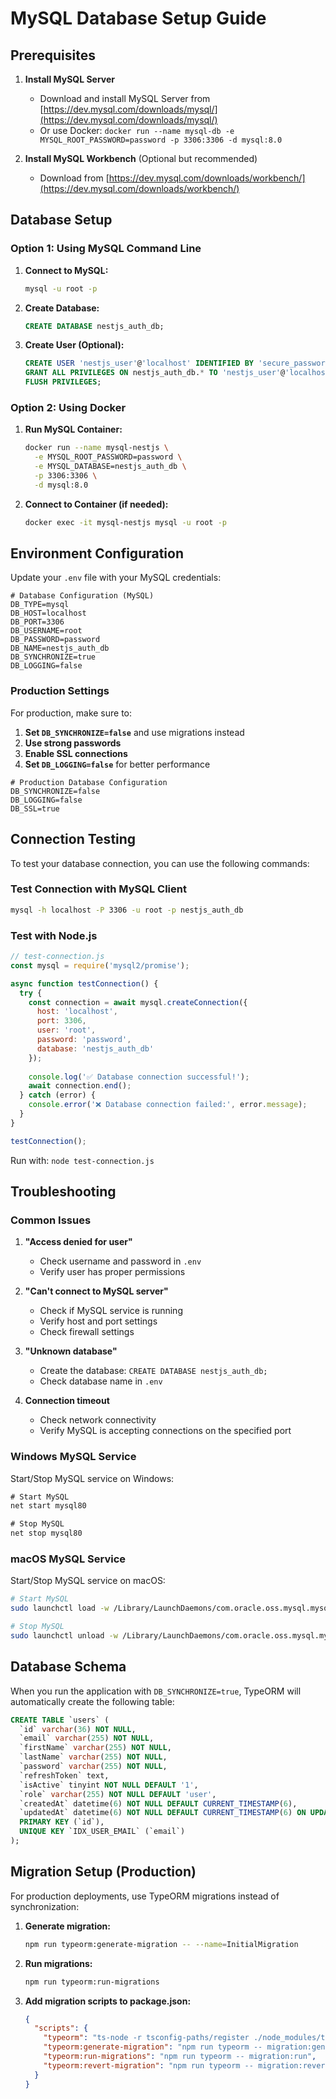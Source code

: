 # MySQL Database Setup Guide

## Prerequisites

1. **Install MySQL Server**
   - Download and install MySQL Server from [https://dev.mysql.com/downloads/mysql/](https://dev.mysql.com/downloads/mysql/)
   - Or use Docker: `docker run --name mysql-db -e MYSQL_ROOT_PASSWORD=password -p 3306:3306 -d mysql:8.0`

2. **Install MySQL Workbench** (Optional but recommended)
   - Download from [https://dev.mysql.com/downloads/workbench/](https://dev.mysql.com/downloads/workbench/)

## Database Setup

### Option 1: Using MySQL Command Line

1. **Connect to MySQL:**
   ```bash
   mysql -u root -p
   ```

2. **Create Database:**
   ```sql
   CREATE DATABASE nestjs_auth_db;
   ```

3. **Create User (Optional):**
   ```sql
   CREATE USER 'nestjs_user'@'localhost' IDENTIFIED BY 'secure_password';
   GRANT ALL PRIVILEGES ON nestjs_auth_db.* TO 'nestjs_user'@'localhost';
   FLUSH PRIVILEGES;
   ```

### Option 2: Using Docker

1. **Run MySQL Container:**
   ```bash
   docker run --name mysql-nestjs \
     -e MYSQL_ROOT_PASSWORD=password \
     -e MYSQL_DATABASE=nestjs_auth_db \
     -p 3306:3306 \
     -d mysql:8.0
   ```

2. **Connect to Container (if needed):**
   ```bash
   docker exec -it mysql-nestjs mysql -u root -p
   ```

## Environment Configuration

Update your `.env` file with your MySQL credentials:

```env
# Database Configuration (MySQL)
DB_TYPE=mysql
DB_HOST=localhost
DB_PORT=3306
DB_USERNAME=root
DB_PASSWORD=password
DB_NAME=nestjs_auth_db
DB_SYNCHRONIZE=true
DB_LOGGING=false
```

### Production Settings

For production, make sure to:

1. **Set `DB_SYNCHRONIZE=false`** and use migrations instead
2. **Use strong passwords**
3. **Enable SSL connections**
4. **Set `DB_LOGGING=false`** for better performance

```env
# Production Database Configuration
DB_SYNCHRONIZE=false
DB_LOGGING=false
DB_SSL=true
```

## Connection Testing

To test your database connection, you can use the following commands:

### Test Connection with MySQL Client
```bash
mysql -h localhost -P 3306 -u root -p nestjs_auth_db
```

### Test with Node.js
```javascript
// test-connection.js
const mysql = require('mysql2/promise');

async function testConnection() {
  try {
    const connection = await mysql.createConnection({
      host: 'localhost',
      port: 3306,
      user: 'root',
      password: 'password',
      database: 'nestjs_auth_db'
    });
    
    console.log('✅ Database connection successful!');
    await connection.end();
  } catch (error) {
    console.error('❌ Database connection failed:', error.message);
  }
}

testConnection();
```

Run with: `node test-connection.js`

## Troubleshooting

### Common Issues

1. **"Access denied for user"**
   - Check username and password in `.env`
   - Verify user has proper permissions

2. **"Can't connect to MySQL server"**
   - Check if MySQL service is running
   - Verify host and port settings
   - Check firewall settings

3. **"Unknown database"**
   - Create the database: `CREATE DATABASE nestjs_auth_db;`
   - Check database name in `.env`

4. **Connection timeout**
   - Check network connectivity
   - Verify MySQL is accepting connections on the specified port

### Windows MySQL Service

Start/Stop MySQL service on Windows:
```cmd
# Start MySQL
net start mysql80

# Stop MySQL
net stop mysql80
```

### macOS MySQL Service

Start/Stop MySQL service on macOS:
```bash
# Start MySQL
sudo launchctl load -w /Library/LaunchDaemons/com.oracle.oss.mysql.mysqld.plist

# Stop MySQL
sudo launchctl unload -w /Library/LaunchDaemons/com.oracle.oss.mysql.mysqld.plist
```

## Database Schema

When you run the application with `DB_SYNCHRONIZE=true`, TypeORM will automatically create the following table:

```sql
CREATE TABLE `users` (
  `id` varchar(36) NOT NULL,
  `email` varchar(255) NOT NULL,
  `firstName` varchar(255) NOT NULL,
  `lastName` varchar(255) NOT NULL,
  `password` varchar(255) NOT NULL,
  `refreshToken` text,
  `isActive` tinyint NOT NULL DEFAULT '1',
  `role` varchar(255) NOT NULL DEFAULT 'user',
  `createdAt` datetime(6) NOT NULL DEFAULT CURRENT_TIMESTAMP(6),
  `updatedAt` datetime(6) NOT NULL DEFAULT CURRENT_TIMESTAMP(6) ON UPDATE CURRENT_TIMESTAMP(6),
  PRIMARY KEY (`id`),
  UNIQUE KEY `IDX_USER_EMAIL` (`email`)
);
```

## Migration Setup (Production)

For production deployments, use TypeORM migrations instead of synchronization:

1. **Generate migration:**
   ```bash
   npm run typeorm:generate-migration -- --name=InitialMigration
   ```

2. **Run migrations:**
   ```bash
   npm run typeorm:run-migrations
   ```

3. **Add migration scripts to package.json:**
   ```json
   {
     "scripts": {
       "typeorm": "ts-node -r tsconfig-paths/register ./node_modules/typeorm/cli.js",
       "typeorm:generate-migration": "npm run typeorm -- migration:generate",
       "typeorm:run-migrations": "npm run typeorm -- migration:run",
       "typeorm:revert-migration": "npm run typeorm -- migration:revert"
     }
   }
   ```
